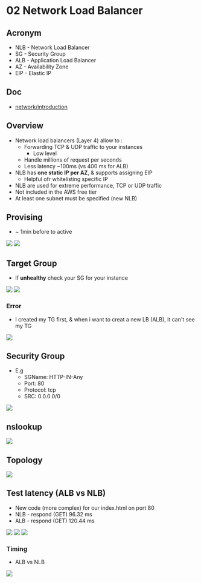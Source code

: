 # 02 Network Load Balancer

## Acronym
* NLB - Network Load Balancer
* SG - Security Group
* ALB - Application Load Balancer
* AZ - Availability Zone
* EIP - Elastic IP

## Doc
* [network/introduction](https://docs.aws.amazon.com/elasticloadbalancing/latest/network/introduction.html)

## Overview
* Network load balancers (Layer 4) allow to :
    * Forwarding TCP & UDP traffic to your instances
      * Low level
    * Handle millions of request per seconds 
    * Less latency ~100ms (vs 400 ms for ALB)
* NLB has **one static IP per AZ**, & supports assigning EIP
    * Helpful ofr whitelisting specific IP
* NLB are used for extreme performance, TCP or UDP traffic
* Not included in the AWS free tier
* At least one subnet must be specified (new NLB)

## Provising
* ~ 1min before to active

[<img src="https://i.imgur.com/YrFr032.png">](https://i.imgur.com/YrFr032.png)
[<img src="https://i.imgur.com/XDCGT5r.png">](https://i.imgur.com/XDCGT5r.png)

## Target Group
* If **unhealthy** check your SG for your instance

[<img src="https://i.imgur.com/B029E2k.png">](https://i.imgur.com/B029E2k.png)
[<img src="https://i.imgur.com/MvR8z6P.png">](https://i.imgur.com/MvR8z6P.png)

### Error
* I created my TG first, & when i want to creat a new LB (ALB), it can't see my TG

[<img src="https://i.imgur.com/UzoD3dl.png">](https://i.imgur.com/UzoD3dl.png)

## Security Group
* E.g
   * SGName: HTTP-IN-Any
   * Port: 80
   * Protocol: tcp
   * SRC: 0.0.0.0/0
      
[<img src="https://i.imgur.com/ISBGffs.png">](https://i.imgur.com/ISBGffs.png)

## nslookup

[<img src="https://i.imgur.com/hl0y3mO.png">](https://i.imgur.com/hl0y3mO.png)

## Topology
[<img src="https://i.imgur.com/iPVfsYD.png">](https://i.imgur.com/iPVfsYD.png)

    
## Test latency (ALB vs NLB)
* New code (more complex) for our index.html on port 80
* NLB - respond (GET) 96.32 ms
* ALB - respond (GET) 120.44 ms

[<img src="https://i.imgur.com/OSAidHX.png">](https://i.imgur.com/OSAidHX.png)
[<img src="https://i.imgur.com/KEs1kpQ.png">](https://i.imgur.com/KEs1kpQ.png)
[<img src="https://i.imgur.com/NzXDTF0.png">](https://i.imgur.com/NzXDTF0.png)

### Timing
* ALB vs NLB

[<img src="https://i.imgur.com/htvU51S.png">](https://i.imgur.com/htvU51S.png)
